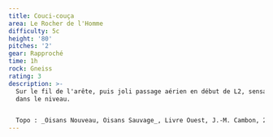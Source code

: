 ```yaml
---
title: Couci-couça
area: Le Rocher de l'Homme
difficulty: 5c
height: '80'
pitches: '2'
gear: Rapproché
time: 1h
rock: Gneiss
rating: 3
description: >-
  Sur le fil de l'arête, puis joli passage aérien en début de L2, sensations
  dans le niveau.


  Topo : _Oisans Nouveau, Oisans Sauvage_, Livre Ouest, J.-M. Cambon, 2007.
---
```



